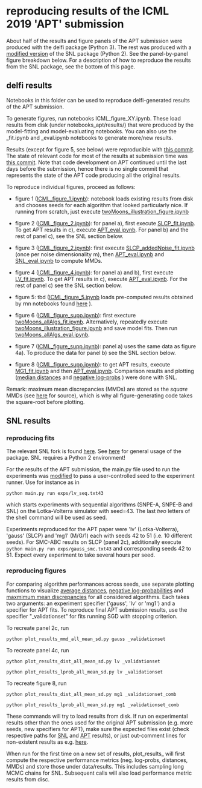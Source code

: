 # reproducing results of the ICML 2019 'APT' submission 

About half of the results and figure panels of the APT submission were produced with the delfi package (Python 3). The rest was produced with a [modified version](https://github.com/mnonnenm/snl) of the SNL package (Python 2). See the panel-by-panel figure breakdown below.
For a description of how to reproduce the results from the SNL package, see the bottom of this page. 


## delfi results

Notebooks in this folder can be used to reproduce delfi-generated results of the APT submission. 

To generate figures, run notebooks ICML_figure_XY.ipynb. These load results from disk (under notebooks_apt/results/) that were produced by the model-fitting and model-evaluating notebooks.
You can also use the _fit.ipynb and _eval.ipynb notebooks to generate more/new results.

Results (except for figure 5, see below) were reproducible with [this commit](https://github.com/mnonnenm/delfi_int/commit/70d5a6701c304287098b0be34f33871fabcf1e4e). 
The state of relevant code for most of the results at submission time was [this commit](https://github.com/mnonnenm/delfi_int/commit/3e55de7b50874f09269326ddc48dcc63d347f58a). 
Note that code development on APT continued until the last days before the submission, hence there is no single commit that represents the state of the APT code producing all the original results. 

To reproduce individual figures, proceed as follows:
- figure 1 ([ICML_figure_1.ipynb](https://github.com/mackelab/lfi-experiments/blob/master/snpec/notebooks_apt/ICML_figure_1.ipynb)): notebook loads existing results from disk and chooses seeds for each algorithm that looked particularly nice. If running from scratch, just execute [twoMoons_illustration_figure.ipynb](https://github.com/mackelab/lfi-experiments/blob/master/snpec/notebooks_apt/twoMoons_illustration_figure.ipynb)

- figure 2 ([ICML_figure_2.ipynb](https://github.com/mackelab/lfi-experiments/blob/master/snpec/notebooks_apt/ICML_figure_2.ipynb)): for panel a), first execute [SLCP_fit.ipynb](https://github.com/mackelab/lfi-experiments/blob/master/snpec/notebooks_apt/SLCP_fit.ipynb). To get APT results in c), execute [APT_eval.ipynb](https://github.com/mackelab/lfi-experiments/blob/master/snpec/notebooks_apt/APT_eval.ipynb). For panel b) and the rest of panel c), see the SNL section below. 

- figure 3 ([ICML_figure_2.ipynb](https://github.com/mackelab/lfi-experiments/blob/master/snpec/notebooks_apt/ICML_figure_2.ipynb)): first execute [SLCP_addedNoise_fit.ipynb](https://github.com/mackelab/lfi-experiments/blob/master/snpec/notebooks_apt/SLCP_addedNoise_fit.ipynb) (once per noise dimensionality m), then [APT_eval.ipynb](https://github.com/mackelab/lfi-experiments/blob/master/snpec/notebooks_apt/APT_eval.ipynb) and [SNL_eval.ipynb](https://github.com/mackelab/lfi-experiments/blob/master/snpec/notebooks_apt/SNL_eval.ipynb) to compute MMDs.

- figure 4 ([ICML_figure_4.ipynb](https://github.com/mackelab/lfi-experiments/blob/master/snpec/notebooks_apt/ICML_figure_4.ipynb)): for panel a) and b), first execute [LV_fit.ipynb](https://github.com/mackelab/lfi-experiments/blob/master/snpec/notebooks_apt/LV_fit.ipynb). To get APT results in c), execute [APT_eval.ipynb](https://github.com/mackelab/lfi-experiments/blob/master/snpec/notebooks_apt/APT_eval.ipynb). 
For the rest of panel c) see the SNL section below. 

- figure 5: tbd ([ICML_figure_5.ipynb](https://github.com/mackelab/lfi-experiments/blob/master/snpec/notebooks_apt/ICML_figure_5.ipynb) loads pre-computed results obtained by rnn notebooks found [here](https://github.com/mackelab/lfi-experiments/tree/master/snpec) ).

- figure 6 ([ICML_figure_supp.ipynb](https://github.com/mackelab/lfi-experiments/blob/master/snpec/notebooks_apt/ICML_figure_supp.ipynb)): first execture [twoMoons_allAlgs_fit.ipynb](https://github.com/mackelab/lfi-experiments/blob/master/snpec/notebooks_apt/twoMoons_allAlgs_fit.ipynb). Alternatively, repeatedly execute [twoMoons_illustration_figure.ipynb](https://github.com/mackelab/lfi-experiments/blob/master/snpec/notebooks_apt/twoMoons_illustration_figure.ipynb) and save model fits. Then run [twoMoons_allAlgs_eval.ipynb](https://github.com/mackelab/lfi-experiments/blob/master/snpec/notebooks_apt/twoMoons_allAlgs_eval.ipynb.ipynb).

- figure 7 ([ICML_figure_supp.ipynb](https://github.com/mackelab/lfi-experiments/blob/master/snpec/notebooks_apt/ICML_figure_supp.ipynb)): panel a) uses the same data as figure 4a). To produce the data for panel b) see the SNL section below.

- figure 8 ([ICML_figure_supp.ipynb](https://github.com/mackelab/lfi-experiments/blob/master/snpec/notebooks_apt/ICML_figure_supp.ipynb)): to get APT results, execute [MG1_fit.ipynb](https://github.com/mackelab/lfi-experiments/blob/master/snpec/notebooks_apt/MG1_fit.ipynb) and then [APT_eval.ipynb](https://github.com/mackelab/lfi-experiments/blob/master/snpec/notebooks_apt/APT_eval.ipynb). Comparison results and plotting ([median distances](https://github.com/mnonnenm/snl/blob/master/plot_results_dist_all_mean_sd.py) and [negative log-probs](https://github.com/mnonnenm/snl/blob/master/plot_results_lprob_all_mean_sd.py) ) were done with SNL. 

Remark: maximum mean discrepancies (MMDs) are stored as the *square* MMDs (see [here](https://github.com/mnonnenm/SNL_py3port/blob/master/snl/inference/diagnostics/two_sample.py#L66) for source), which is why all figure-generating code takes the square-root before plotting. 


## SNL results

### reproducing fits

The relevant SNL fork is found [here](https://github.com/mnonnenm/snl). See [here](https://github.com/gpapamak/snl/blob/master/README.md) for general usage of the package. SNL requires a Python 2 environment! 

For the results of the APT submission, the main.py file used to run the experiments was [modified](https://github.com/mnonnenm/snl/blob/master/main.py#L50) to pass a user-controlled seed to the experiment runner. Use for instance as in

``` python main.py run exps/lv_seq.txt43 ```

which starts experiments with sequential algorithms (SNPE-A, SNPE-B and SNL) on the Lotka-Volterra simulator with seed=43. The last *two* letters of the shell command will be used as seed. 

Experiments reproduced for the APT paper were 'lv' (Lotka-Volterra), 'gauss' (SLCP) and 'mg1' (M/G/1) each with seeds 42 to 51 (i.e. 10 different seeds). 
For SMC-ABC results on SLCP (panel 2c), additionally execute 
``` python main.py run exps/gauss_smc.txt43```
and corresponding seeds 42 to 51. Expect every experiment to take several hours per seed.

### reproducing figures

For comparing algorithm performances across seeds, use separate plotting functions to visualize [average distances](https://github.com/mnonnenm/snl/blob/master/plot_results_dist_all_mean_sd.py), [negative log-probabilities](https://github.com/mnonnenm/snl/blob/master/plot_results_lprob_all_mean_sd.py) and [maxmimum mean discrepancies](https://github.com/mnonnenm/snl/blob/master/plot_results_mmd_all_mean_sd.py) for all considered algorithms. Each takes two arguments: an experiment specifier ('gauss', 'lv' or 'mg1') and a specifier for APT fits. To reproduce final APT submission results, use the specifier "_validationset" for fits running SGD with stopping criterion. 

To recreate panel 2c, run 

``` python plot_results_mmd_all_mean_sd.py gauss _validationset ```

To recreate panel 4c, run 

``` python plot_results_dist_all_mean_sd.py lv _validationset ```

``` python plot_results_lprob_all_mean_sd.py lv _validationset ```

To recreate figure 8, run

``` python plot_results_dist_all_mean_sd.py mg1 _validationset_comb ```

``` python plot_results_lprob_all_mean_sd.py mg1 _validationset_comb ```


These commands will try to load results from disk. 
If run on experimental results other than the ones used for the original APT submission (e.g. more seeds, new specifiers for APT), make sure the expected files exist (check respective paths for [SNL](https://github.com/mnonnenm/snl/blob/master/plot_results_lprob_all_mean_sd.py#L72) and [APT](https://github.com/mnonnenm/snl/blob/master/plot_results_lprob_all_mean_sd.py#L451) results), or just out-comment lines for non-existent results as e.g. [here](https://github.com/mnonnenm/snl/blob/master/plot_results_mmd_all_mean_sd.py#L488).

When run for the first time on a new set of results, plot_results_ will first compute the respective performance metrics (neg. log-probs, distances, MMDs) and store those under data/results. This includes sampling long MCMC chains for SNL. Subsequent calls will also load performance metric results from disc.
